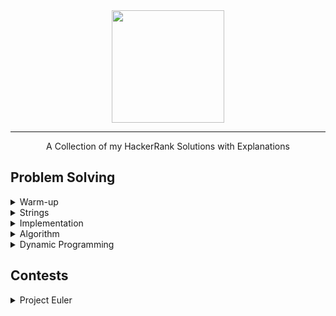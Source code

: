 <div align="center">
    <a href="https://www.hackerrank.com/wingkwong">
        <img height=180 src="https://user-images.githubusercontent.com/35857179/78155098-9cdad380-746f-11ea-962e-b4b7f47724ad.png">
    </a>
    <hr>
    A Collection of my HackerRank Solutions with Explanations
</div>

## Problem Solving
<details>
  <summary>Warm-up</summary>
  
  - [Diagonal Difference](https://github.com/wingkwong/hackerrank/tree/master/warmup/diagonal-difference)
  - [A Very Big Sum](https://github.com/wingkwong/hackerrank/tree/master/warmup/a-very-big-sum)
  - [Simple Array Sum](https://github.com/wingkwong/hackerrank/tree/master/warmup/simple-array-sum)
  - [Compare the Triplets](https://github.com/wingkwong/hackerrank/tree/master/warmup/compare-the-triplets)
  - [Birthday Cake Candles](https://github.com/wingkwong/hackerrank/tree/master/warmup/birthday-cake-candles)
  - [Mini-Max Sum](https://github.com/wingkwong/hackerrank/tree/master/warmup/mini-max-sum)
  - [Plus Minus](https://github.com/wingkwong/hackerrank/tree/master/warmup/plus-minus)
  - [Staircase](https://github.com/wingkwong/hackerrank/tree/master/warmup/staircase)
  - [Time Conversion](https://github.com/wingkwong/hackerrank/tree/master/warmup/time-conversion)
</details>

<details>
  <summary>Strings</summary>

  - [Camel Case](https://github.com/wingkwong/hackerrank/tree/master/strings/camelcase)
  - [Making Anagrams](https://github.com/wingkwong/hackerrank/tree/master/strings/making-anagrams)
  - [Strong Password](https://github.com/wingkwong/hackerrank/tree/master/strings/strong-password)
  - [HackerRank in a String](https://github.com/wingkwong/hackerrank/tree/master/strings/hackerrank-in-a-string)
  - [Mars Exploration](https://github.com/wingkwong/hackerrank/tree/master/strings/mars-exploration)
  - [Pangrams](https://github.com/wingkwong/hackerrank/tree/master/strings/pangrams)
</details>


<details>
  <summary>Implementation</summary>

  - [Extra Long Factorials](https://github.com/wingkwong/hackerrank/tree/master/implementation/extra-long-factorials)
  - [Grading Students](https://github.com/wingkwong/hackerrank/tree/master/implementation/grading)
</details>

<details>
  <summary>Algorithm</summary>

  - [The Time in Words](https://github.com/wingkwong/hackerrank/tree/master/algorithms/the-time-in-words)
</details>

<details>
  <summary>Dynamic Programming</summary>

  - [The Longest Increasing Subsequence](https://github.com/wingkwong/hackerrank/tree/master/dynamic-programming/longest-increasing-subsequent)
</details>

## Contests
<details>
  <summary>Project Euler</summary>

  - [#001: Multiples of 3 and 5](https://github.com/wingkwong/hackerrank/tree/master/euler/001)
</details>